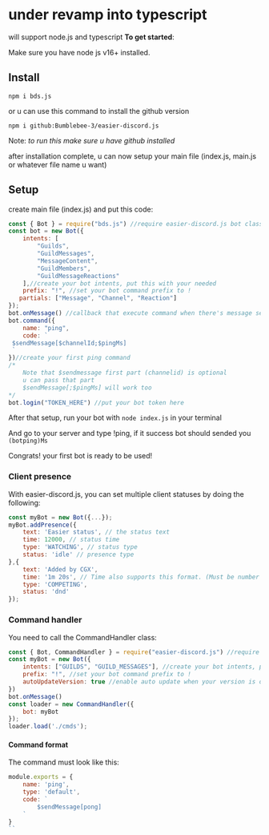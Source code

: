 # under revamp into typescript
will support node.js and typescript
**To get started**:

Make sure you have node js v16+ installed.

## Install
```
npm i bds.js
```
or u can use this command to install the github version
```
npm i github:Bumblebee-3/easier-discord.js
```
Note: _to run this make sure u have github installed_

after installation complete, u can now setup your main file (index.js, main.js or whatever file name u want)
## Setup
create main file (index.js) and put this code:
```javascript
const { Bot } = require("bds.js") //require easier-discord.js bot class
const bot = new Bot({
    intents: [
        "Guilds",
        "GuildMessages",
        "MessageContent",
        "GuildMembers",
        "GuildMessageReactions"
    ],//create your bot intents, put this with your needed
    prefix: "!", //set your bot command prefix to !
   partials: ["Message", "Channel", "Reaction"]
});
bot.onMessage() //callback that execute command when there's message send, put this once in your bot
bot.command({
    name: "ping",
    code: `
 $sendMessage[$channelId;$pingMs]
 `
})//create your first ping command
/*
    Note that $sendmessage first part (channelid) is optional
    u can pass that part
    $sendMessage[;$pingMs] will work too
*/
bot.login("TOKEN_HERE") //put your bot token here
```
After that setup, run your bot with `node index.js` in your terminal

And go to your server and type !ping, if it success bot should sended you `(botping)Ms`

Congrats! your first bot is ready to be used!
### Client presence
With easier-discord.js, you can set multiple client statuses by doing the following:
```js
const myBot = new Bot({...});
myBot.addPresence({
    text: 'Easier status', // the status text
    time: 12000, // status time
    type: 'WATCHING', // status type
    status: 'idle' // presence type
},{
    text: 'Added by CGX',
    time: '1m 20s', // Time also supports this format. (Must be number or string)
    type: 'COMPETING',
    status: 'dnd'
});
```
### Command handler
You need to call the CommandHandler class:
```js
const { Bot, CommandHandler } = require("easier-discord.js") //require easier-discord.js classes
const myBot = new Bot({
    intents: ["GUILDS", "GUILD_MESSAGES"], //create your bot intents, put this with your needed
    prefix: "!", //set your bot command prefix to !
    autoUpdateVersion: true //enable auto update when your version is outdated, set to false or leave this part to disable
})
bot.onMessage()
const loader = new CommandHandler({
    bot: myBot
});
loader.load('./cmds');
```
#### Command format
The command must look like this:
```js
module.exports = {
    name: 'ping',
    type: 'default',
    code: `
        $sendMessage[pong]
    `
}
``
